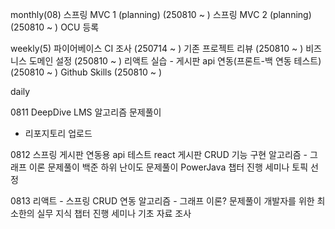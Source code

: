 monthly(08)
스프링 MVC 1 (planning) (250810 ~ )
스프링 MVC 2 (planning) (250810 ~ )
OCU 등록


weekly(5)
파이어베이스 CI 조사 (250714 ~ )
기존 프로젝트 리뷰 (250810 ~ )
비즈니스 도메인 설정 (250810 ~ )
리액트 실습 - 게시판 api 연동(프론트-백 연동 테스트) (250810 ~ )
Github Skills (250810 ~ )

daily

0811
DeepDive LMS 알고리즘 문제풀이
- 리포지토리 업로드

0812
스프링 게시판 연동용 api 테스트
react 게시판 CRUD 기능 구현
알고리즘 - 그래프 이론 문제풀이
백준 하위 난이도 문제풀이
PowerJava 챕터 진행
세미나 토픽 선정

0813
리액트 - 스프링 CRUD 연동
알고리즘 - 그래프 이론? 문제풀이
개발자를 위한 최소한의 실무 지식 챕터 진행
세미나 기초 자료 조사
